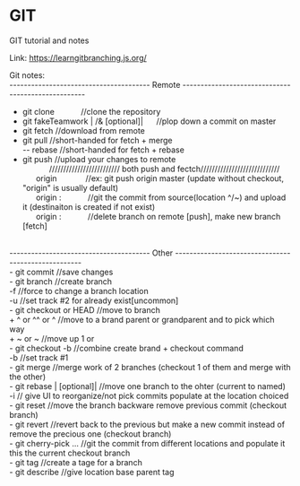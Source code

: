 # GIT
GIT tutorial and notes

Link: https://learngitbranching.js.org/
	
Git notes:
<br>
--------------------------------------- Remote ---------------------------------------------------
<br>
- git clone&nbsp;&nbsp;&nbsp;&nbsp;&nbsp;&nbsp;&nbsp;&nbsp;&nbsp;&nbsp;&nbsp;&nbsp;//clone the repository<br>
- git fakeTeamwork |<branch name> /& <num> [optional]|&nbsp;&nbsp;&nbsp;&nbsp;&nbsp;&nbsp;//plop down a commit on master<br>
- git fetch							//download from remote<br>
- git pull							//short-handed for fetch + merge<br>
	-- rebase						//short-handed for fetch + rebase<br>
- git push							//upload your changes to remote<br>
&nbsp;&nbsp;&nbsp;&nbsp;&nbsp;&nbsp;&nbsp;&nbsp;&nbsp;&nbsp;&nbsp;&nbsp;///////////////////////// both push and fectch////////////////////////////<br>
&nbsp;&nbsp;&nbsp;&nbsp;&nbsp;&nbsp;origin <place>&nbsp;&nbsp;&nbsp;&nbsp;&nbsp;&nbsp;&nbsp;&nbsp;&nbsp;&nbsp;&nbsp;&nbsp;//ex: git push origin master (update without checkout, "origin" is usually default)<br>
&nbsp;&nbsp;&nbsp;&nbsp;&nbsp;&nbsp;origin <source>:<destination>&nbsp;&nbsp;&nbsp;&nbsp;&nbsp;&nbsp;&nbsp;&nbsp;&nbsp;&nbsp;&nbsp;&nbsp;//git the commit from source(location ^/~) and upload it (destinaiton is created if not exist)<br>
&nbsp;&nbsp;&nbsp;&nbsp;&nbsp;&nbsp;origin :<source>&nbsp;&nbsp;&nbsp;&nbsp;&nbsp;&nbsp;&nbsp;&nbsp;&nbsp;&nbsp;&nbsp;&nbsp;//delete branch on remote [push], make new branch [fetch]
<br>
--------------------------------------- Other ----------------------------------------------------
<br>
- git commit							//save changes<br>
- git branch <new branch name> <location>			//create branch<br>
	     -f <brName> <location>  				//force to change a branch location<br>
	     -u <tracked branch> <new track branch name> 	//set track #2 for already exist[uncommon]<br>
- git checkout <branch name> or HEAD				//move to branch<br>
              + ^ or ^^ or ^<num>				//move to a brand parent or grandparent and <num> to pick which way<br>
	      + ~ or ~<num>					//move up 1 or <num><br>
- git checkout -b <new branch name>				//combine create brand + checkout command<br>
	       -b <new track branch name> <tracked branch>	//set track #1<br>
- git merge <branch name>					//merge work of 2 branches (checkout 1 of them and merge with the other)<br>
- git rebase <branch name>|<pick branch(es)> [optional]|	//move one branch to the ohter (current to named)<br>
	-i <start location>				// give UI to reorganize/not pick commits populate at the location choiced <br>
- git reset <back to location>					//move the branch backware remove previous commit (checkout branch)<br>
- git revert <branch name>					//revert back to the previous but make a new commit instead of remove the precious one (checkout branch)<br>
- git cherry-pick <commit1> <commit2>...			//git the commit from different locations and populate it this the current checkout branch<br>
- git tag <tage name> <branch name>				//create a tage for a branch<br>	
- git describe <brand name>					//give location base parent tag
